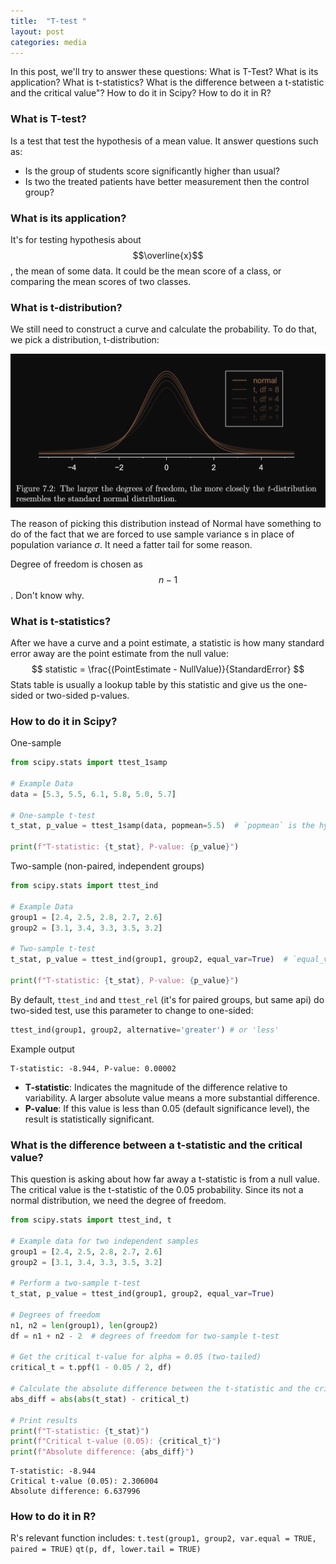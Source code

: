 ```yaml
---
title:  "T-test "
layout: post
categories: media
---
```


In this post, we'll try to answer these questions:
What is T-Test?
What is its application?
What is t-statistics?
What is the difference between a t-statistic and the critical value"?
How to do it in Scipy?
How to do it in R?

### What is T-test?
Is a test that test the hypothesis of a mean value. It answer questions such as:
- Is the group of students score significantly higher than usual?
- Is two the treated patients have better measurement then the control group?
  
### What is its application?
It's for testing hypothesis about $$\overline{x}$$, the mean of some data. It could be the mean score of a class, or comparing the mean scores of two classes.


### What is t-distribution?
We still need to construct a curve and calculate the probability. To do that, we pick a distribution, t-distribution:

![T-distribution](/images/t-distribution.png)

The reason of picking this distribution instead of Normal have something to do of the fact that we are forced to use sample variance s in place of population variance $\sigma$. It need a fatter tail for some reason.

Degree of freedom is chosen as $$n-1$$. Don't know why.

### What is t-statistics?
After we have a curve and a point estimate, a statistic is how many standard error away are the point estimate from the null value:
$$
statistic = \frac{(PointEstimate - NullValue)}{StandardError}
$$
Stats table is usually a lookup table by this statistic and give us the one-sided or two-sided p-values.
### How to do it in Scipy?

One-sample
```python
from scipy.stats import ttest_1samp

# Example Data
data = [5.3, 5.5, 6.1, 5.8, 5.0, 5.7]

# One-sample t-test
t_stat, p_value = ttest_1samp(data, popmean=5.5)  # `popmean` is the hypothesized mean

print(f"T-statistic: {t_stat}, P-value: {p_value}")
```

Two-sample (non-paired, independent groups)

```python
from scipy.stats import ttest_ind

# Example Data
group1 = [2.4, 2.5, 2.8, 2.7, 2.6]
group2 = [3.1, 3.4, 3.3, 3.5, 3.2]

# Two-sample t-test
t_stat, p_value = ttest_ind(group1, group2, equal_var=True)  # `equal_var=True` assumes equal variance

print(f"T-statistic: {t_stat}, P-value: {p_value}")
```

By default, `ttest_ind` and `ttest_rel` (it's for paired groups, but same api) do two-sided test, use this parameter to change to one-sided:

```python
ttest_ind(group1, group2, alternative='greater') # or 'less'
```

Example output
```
T-statistic: -8.944, P-value: 0.00002
```
- **T-statistic**: Indicates the magnitude of the difference relative to variability. A larger absolute value means a more substantial difference.
- **P-value**: If this value is less than 0.05 (default significance level), the result is statistically significant.

### What is the difference between a t-statistic and the critical value?
This question is asking about how far away a t-statistic is from a null value.
The critical value is the t-statistic of the 0.05 probability. Since its not a normal distribution, we need the degree of freedom. 

```python
from scipy.stats import ttest_ind, t

# Example data for two independent samples
group1 = [2.4, 2.5, 2.8, 2.7, 2.6]
group2 = [3.1, 3.4, 3.3, 3.5, 3.2]

# Perform a two-sample t-test
t_stat, p_value = ttest_ind(group1, group2, equal_var=True)

# Degrees of freedom
n1, n2 = len(group1), len(group2)
df = n1 + n2 - 2  # degrees of freedom for two-sample t-test

# Get the critical t-value for alpha = 0.05 (two-tailed)
critical_t = t.ppf(1 - 0.05 / 2, df)

# Calculate the absolute difference between the t-statistic and the critical t-value
abs_diff = abs(abs(t_stat) - critical_t)

# Print results
print(f"T-statistic: {t_stat}")
print(f"Critical t-value (0.05): {critical_t}")
print(f"Absolute difference: {abs_diff}")
```

```
T-statistic: -8.944
Critical t-value (0.05): 2.306004
Absolute difference: 6.637996
```

### How to do it in R?
R's relevant function includes:
`t.test(group1, group2, var.equal = TRUE, paired = TRUE)`
`qt(p, df, lower.tail = TRUE)`

